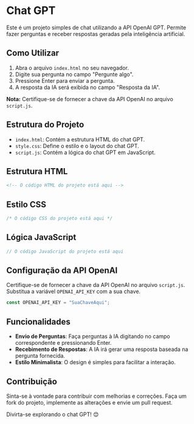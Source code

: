 # Chat GPT

Este é um projeto simples de chat utilizando a API OpenAI GPT. Permite fazer perguntas e receber respostas geradas pela inteligência artificial.

## Como Utilizar

1. Abra o arquivo `index.html` no seu navegador.
2. Digite sua pergunta no campo "Pergunte algo".
3. Pressione Enter para enviar a pergunta.
4. A resposta da IA será exibida no campo "Resposta da IA".

**Nota:** Certifique-se de fornecer a chave da API OpenAI no arquivo `script.js`.

## Estrutura do Projeto

- `index.html`: Contém a estrutura HTML do chat GPT.
- `style.css`: Define o estilo e o layout do chat GPT.
- `script.js`: Contém a lógica do chat GPT em JavaScript.

## Estrutura HTML

```html
<!-- O código HTML do projeto está aqui -->
```

## Estilo CSS

```css
/* O código CSS do projeto está aqui */
```

## Lógica JavaScript

```js
// O código JavaScript do projeto está aqui
```

## Configuração da API OpenAI

Certifique-se de fornecer a chave da API OpenAI no arquivo `script.js`. Substitua a variável `OPENAI_API_KEY` com a sua chave.

```js
const OPENAI_API_KEY = "SuaChaveAqui";
```

## Funcionalidades

- **Envio de Perguntas**: Faça perguntas à IA digitando no campo correspondente e pressionando Enter.
- **Recebimento de Respostas**: A IA irá gerar uma resposta baseada na pergunta fornecida.
- **Estilo Minimalista**: O design é simples para facilitar a interação.

## Contribuição

Sinta-se à vontade para contribuir com melhorias e correções. Faça um fork do projeto, implemente as alterações e envie um pull request.

Divirta-se explorando o chat GPT! 😊
